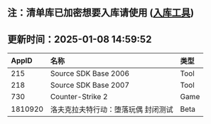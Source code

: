 ## 注：清单库已加密想要入库请使用 ([入库工具](https://github.com/BlankTMing/ManifestAutoUpdate/releases))

## 更新时间：2025-01-08 14:59:52
| AppID | 名称 | 类型  |
| :-------------------- | :----------------------------- | :----------- |
| 215 | Source SDK Base 2006| Tool |
| 218 | Source SDK Base 2007| Tool |
| 730 | Counter-Strike 2| Game |
| 1810920 | 洛夫克拉夫特行动：堕落玩偶 封闭测试| Beta |
